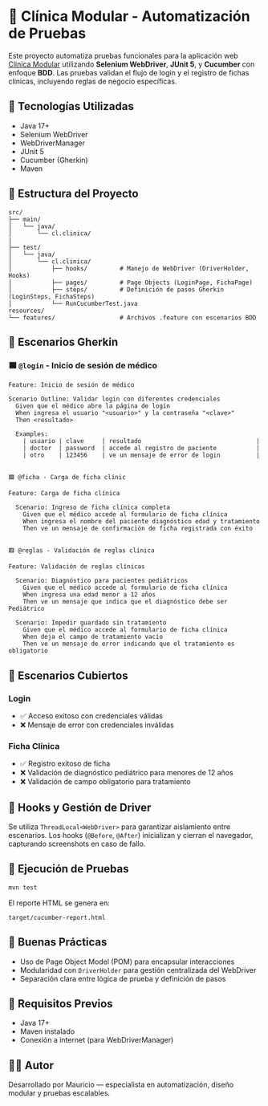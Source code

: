 # 🏥 Clínica Modular - Automatización de Pruebas

Este proyecto automatiza pruebas funcionales para la aplicación web [Clínica Modular](https://clinica-modular.netlify.app/) utilizando **Selenium WebDriver**, **JUnit 5**, y **Cucumber** con enfoque **BDD**. Las pruebas validan el flujo de login y el registro de fichas clínicas, incluyendo reglas de negocio específicas.

## 🚀 Tecnologías Utilizadas

- Java 17+
- Selenium WebDriver
- WebDriverManager
- JUnit 5
- Cucumber (Gherkin)
- Maven

## 📁 Estructura del Proyecto

```
src/
├── main/
│   └── java/
│       └── cl.clinica/
|
├── test/
│   └── java/
│       └── cl.clinica/
│           ├── hooks/         # Manejo de WebDriver (DriverHolder, Hooks)
│           ├── pages/         # Page Objects (LoginPage, FichaPage)
│           ├── steps/         # Definición de pasos Gherkin (LoginSteps, FichaSteps)
│           └── RunCucumberTest.java
resources/
└── features/                  # Archivos .feature con escenarios BDD
```


## 🧪 Escenarios Gherkin

### 🟦 `@login` - Inicio de sesión de médico

```gherkin
Feature: Inicio de sesión de médico

Scenario Outline: Validar login con diferentes credenciales
  Given que el médico abre la página de login
  When ingresa el usuario "<usuario>" y la contraseña "<clave>"
  Then <resultado>

  Examples:
    | usuario | clave     | resultado                                |
    | doctor  | password  | accede al registro de paciente           |
    | otro    | 123456    | ve un mensaje de error de login          |


🟩 @ficha - Carga de ficha clínic

Feature: Carga de ficha clínica

  Scenario: Ingreso de ficha clínica completa
    Given que el médico accede al formulario de ficha clínica
    When ingresa el nombre del paciente diagnóstico edad y tratamiento
    Then ve un mensaje de confirmación de ficha registrada con éxito


🟥 @reglas - Validación de reglas clínica

Feature: Validación de reglas clínicas

  Scenario: Diagnóstico para pacientes pediátricos
    Given que el médico accede al formulario de ficha clínica
    When ingresa una edad menor a 12 años
    Then ve un mensaje que indica que el diagnóstico debe ser Pediátrico

  Scenario: Impedir guardado sin tratamiento
    Given que el médico accede al formulario de ficha clínica
    When deja el campo de tratamiento vacío
    Then ve un mensaje de error indicando que el tratamiento es obligatorio

```

## 🧪 Escenarios Cubiertos

### Login
- ✅ Acceso exitoso con credenciales válidas
- ❌ Mensaje de error con credenciales inválidas

### Ficha Clínica
- ✅ Registro exitoso de ficha
- ❌ Validación de diagnóstico pediátrico para menores de 12 años
- ❌ Validación de campo obligatorio para tratamiento

## 🧷 Hooks y Gestión de Driver

Se utiliza `ThreadLocal<WebDriver>` para garantizar aislamiento entre escenarios. Los hooks (`@Before`, `@After`) inicializan y cierran el navegador, capturando screenshots en caso de fallo.

## 🧾 Ejecución de Pruebas

```bash
mvn test
```

El reporte HTML se genera en:

```
target/cucumber-report.html
```

## 🧠 Buenas Prácticas

- Uso de Page Object Model (POM) para encapsular interacciones
- Modularidad con `DriverHolder` para gestión centralizada del WebDriver
- Separación clara entre lógica de prueba y definición de pasos

## 📌 Requisitos Previos

- Java 17+
- Maven instalado
- Conexión a internet (para WebDriverManager)

## 👨‍💻 Autor

Desarrollado por Mauricio — especialista en automatización, diseño modular y pruebas escalables.


